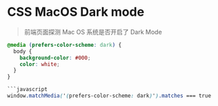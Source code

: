 # CSS MacOS Dark mode

> 前端页面探测 Mac OS 系统是否开启了 Dark Mode

```css
@media (prefers-color-scheme: dark) {
  body {
    background-color: #000;
    color: white;
  }
}

```javascript
window.matchMedia('(prefers-color-scheme: dark)').matches === true
```
